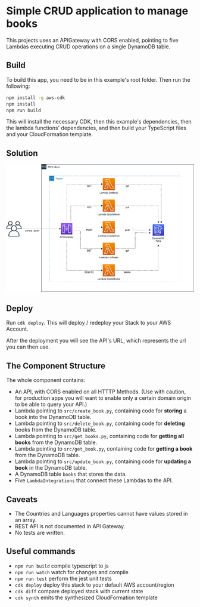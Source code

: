# Simple CRUD application to manage books

This projects uses an APIGateway with CORS enabled, pointing to five Lambdas executing CRUD operations on a single DynamoDB table.

## Build

To build this app, you need to be in this example's root folder. Then run the following:

```bash
npm install -g aws-cdk
npm install
npm run build
```

This will install the necessary CDK, then this example's dependencies, then the lambda functions' dependencies, and then build your TypeScript files and your CloudFormation template.

## Solution
![Alt text here](images/crud_design.png)

## Deploy

Run `cdk deploy`. This will deploy / redeploy your Stack to your AWS Account.

After the deployment you will see the API's URL, which represents the url you can then use.

## The Component Structure

The whole component contains:

- An API, with CORS enabled on all HTTTP Methods. (Use with caution, for production apps you will want to enable only a certain domain origin to be able to query your API.)
- Lambda pointing to `src/create_book.py`, containing code for __storing__ a book  into the DynamoDB table.
- Lambda pointing to `src/delete_book.py`, containing code for __deleting__ books from the DynamoDB table.
- Lambda pointing to `src/get_books.py`, containing code for __getting all books__ from the DynamoDB table.
- Lambda pointing to `src/get_book.py`, containing code for __getting a book__ from the DynamoDB table.
- Lambda pointing to `src/update_book.py`, containing code for __updating a book__ in the DynamoDB table.
- A DynamoDB table `books` that stores the data.
- Five `LambdaIntegrations` that connect these Lambdas to the API.

## Caveats

* The Countries and Languages properties cannot have values stored in an array.
* REST API is not documented in API Gateway.
* No tests are written.

## Useful commands

 * `npm run build`   compile typescript to js
 * `npm run watch`   watch for changes and compile
 * `npm run test`    perform the jest unit tests
 * `cdk deploy`      deploy this stack to your default AWS account/region
 * `cdk diff`        compare deployed stack with current state
 * `cdk synth`       emits the synthesized CloudFormation template

